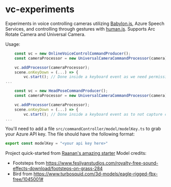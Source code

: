 # vc-experiments

Experiments in voice controlling cameras utilizing [Babylon.js](https://babylonjs.com), Azure Speech Services, and controlling through gestures with [human.js](https://github.com/vladmandic/human). Supports Arc Rotate Camera and Universal Camera.

Usage:

```javascript
    const vc = new OnlineVoiceControlCommandProducer();
    const cameraProcessor = new UniversalCameraCommandProcessor(camera);

    vc.addProcessor(cameraProcessor);
    scene.onKeyDown = (...) => {
        vc.start(); // Done inside a keyboard event as we need permission from user to listen to mic
...
```

```javascript
    const vc = new HeadPoseCommandProducer();
    const cameraProcessor = new UniversalCameraCommandProcessor(camera);

    vc.addProcessor(cameraProcessor);
    scene.onKeyDown = (...) => {
        vc.start(); // Done inside a keyboard event as to not capture camera from start
...
```

You'll need to add a file `src/commandController/model/modelKey.ts` to grab your Azure API key. The file should have the following format:

```javascript
export const modelKey = "<your api key here>"
```

Project quick-started from [Raanan's amazing starter](https://github.com/RaananW/babylonjs-webpack-es6)
Model credits:
* Footsteps from https://www.fesliyanstudios.com/royalty-free-sound-effects-download/footsteps-on-grass-284
* Bird from https://www.turbosquid.com/3d-models/eagle-rigged-fbx-free/1045001#